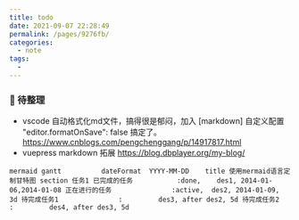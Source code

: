 ```yaml
---
title: todo
date: 2021-09-07 22:28:49
permalink: /pages/9276fb/
categories:
  - note
tags:
  - 
---
```


### 📒 待整理
- vscode 自动格式化md文件，搞得很是郁闷，加入 [markdown] 自定义配置 "editor.formatOnSave": false 搞定了。 https://www.cnblogs.com/pengchenggang/p/14917817.html
- vuepress markdown 拓展 https://blog.dbplayer.org/my-blog/

​```mermaid
gantt         
       dateFormat  YYYY-MM-DD   
       title 使用mermaid语言定制甘特图
       section 任务1
       已完成的任务           :done,    des1, 2014-01-06,2014-01-08
       正在进行的任务               :active,  des2, 2014-01-09, 3d
       待完成任务1               :         des3, after des2, 5d
       待完成任务2              :         des4, after des3, 5d
​```